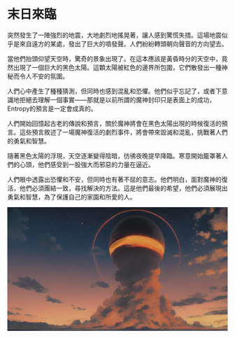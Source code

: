 # 末日來臨

突然發生了一陣強烈的地震，大地劇烈地搖晃著，讓人感到驚慌失措。這場地震似乎是來自遠方的某處，發出了巨大的噴發聲。人們紛紛轉頭朝向聲音的方向望去。

當他們抬頭仰望天空時，驚奇的景象出現了。在這本應該是黃昏時分的天空中，竟然出現了一個巨大的黑色太陽。這顆太陽被紅色的邊界所包圍，它們散發出一種神秘而令人不安的氛圍。

人們心中產生了種種猜測，但同時也感到混亂和恐懼。他們似乎忘記了，或者下意識地拒絕去理解一個事實——那就是以前所謂的魔神封印只是表面上的成功，Entropy的預言是一定會成真的。

人們開始回憶起古老的傳說和預言，關於魔神將會在黑色太陽出現的時候復活的預言。這些預言敘述了一場魔神復活的劇烈事件，將會帶來毀滅和混亂，挑戰著人們的勇氣和智慧。

隨著黑色太陽的浮現，天空逐漸變得陰暗，彷彿夜晚提早降臨。寒意開始籠罩著人們的心頭，他們感受到一股強大而邪惡的力量在逼近。

人們眼中透露出恐懼和不安，但同時也有著不屈的意志。他們明白，面對魔神的復活，他們必須團結一致，尋找解決的方法。這是他們最後的希望，他們必須展現出勇氣和智慧，為了保護自己的家園和所愛的人。

![](./Dialog/3-2-b.webp)

